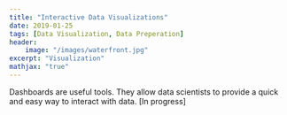 ```yaml
---
title: "Interactive Data Visualizations"
date: 2019-01-25
tags: [Data Visualization, Data Preperation]
header: 
    image: "/images/waterfront.jpg"
excerpt: "Visualization"
mathjax: "true"
---
```



Dashboards are useful tools. They allow data scientists to provide a quick and easy way to interact with data.
[In progress]

